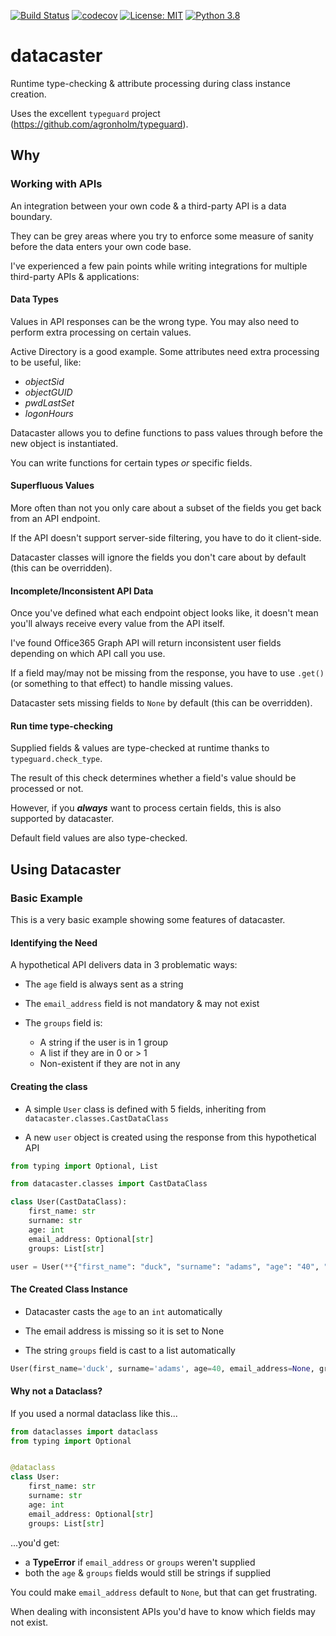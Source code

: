 [![Build Status](https://travis-ci.com/tomguyatt/datacaster.svg?branch=master)](https://travis-ci.com/tomguyatt/datacaster.svg?branch=master) [![codecov](https://codecov.io/gh/tomguyatt/datacaster/branch/master/graph/badge.svg)](https://codecov.io/gh/tomguyatt/datacaster) [![License: MIT](https://img.shields.io/badge/License-MIT-yellow.svg)](https://opensource.org/licenses/MIT) [![Python 3.8](https://img.shields.io/badge/python-3.8-blue.svg)](https://www.python.org/downloads/release/python-380/)


# datacaster

Runtime type-checking & attribute processing during class instance creation.

Uses the excellent `typeguard` project (https://github.com/agronholm/typeguard).

## Why

### Working with APIs

An integration between your own code & a third-party API is a data boundary.

They can be grey areas where you try to enforce some measure of sanity before the data enters your own code base.

I've experienced a few pain points while writing integrations for multiple third-party APIs & applications:

#### Data Types

Values in API responses can be the wrong type. You may also need to perform extra processing on certain values.

Active Directory is a good example. Some attributes need extra processing to be useful, like:
 
 - _objectSid_
 - _objectGUID_
 - _pwdLastSet_
 - _logonHours_

Datacaster allows you to define functions to pass values through before the new object is instantiated.

You can write functions for certain types _or_ specific fields.

#### Superfluous Values

More often than not you only care about a subset of the fields you get back from an API endpoint.

If the API doesn't support server-side filtering, you have to do it client-side.

Datacaster classes will ignore the fields you don't care about by default (this can be overridden).

#### Incomplete/Inconsistent API Data

Once you've defined what each endpoint object looks like, it doesn't mean you'll always receive every value from the API itself.

I've found Office365 Graph API will return inconsistent user fields depending on which API call you use.

If a field may/may not be missing from the response, you have to use `.get()` (or something to that effect) to handle missing values.

Datacaster sets missing fields to `None` by default (this can be overridden).

#### Run time type-checking

Supplied fields & values are type-checked at runtime thanks to `typeguard.check_type`.

The result of this check determines whether a field's value should be processed or not.

However, if you ___always___ want to process certain fields, this is also supported by datacaster.

Default field values are also type-checked.


## Using Datacaster

### Basic Example

This is a very basic example showing some features of datacaster.

#### Identifying the Need

A hypothetical API delivers data in 3 problematic ways:

- The `age` field is always sent as a string

- The `email_address` field is not mandatory & may not exist

- The `groups` field is:
 
    - A string if the user is in 1 group
    - A list if they are in 0 or > 1
    - Non-existent if they are not in any

#### Creating the class

- A simple `User` class is defined with 5 fields, inheriting from `datacaster.classes.CastDataClass`

- A new `user` object is created using the response from this hypothetical API

```python
from typing import Optional, List

from datacaster.classes import CastDataClass

class User(CastDataClass):
    first_name: str
    surname: str
    age: int
    email_address: Optional[str]
    groups: List[str]

user = User(**{"first_name": "duck", "surname": "adams", "age": "40", "groups": "sales"})
```

#### The Created Class Instance

- Datacaster casts the `age` to an `int` automatically

- The email address is missing so it is set to None

- The string `groups` field is cast to a list automatically

```python
User(first_name='duck', surname='adams', age=40, email_address=None, groups=['sales'])
```

#### Why not a Dataclass?

If you used a normal dataclass like this...

```python
from dataclasses import dataclass
from typing import Optional


@dataclass
class User:
    first_name: str
    surname: str
    age: int
    email_address: Optional[str]
    groups: List[str]
```

...you'd get:
 
 - a __TypeError__ if `email_address` or `groups` weren't supplied
 - both the `age` & `groups` fields would still be strings if supplied

You could make `email_address` default to `None`, but that can get frustrating.
 
When dealing with inconsistent APIs you'd have to know which fields may not exist.
